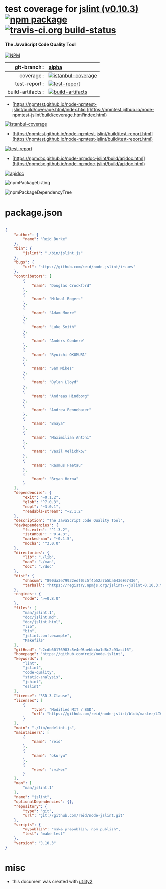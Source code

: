 # test coverage for  [jslint (v0.10.3)](https://github.com/reid/node-jslint)  [![npm package](https://img.shields.io/npm/v/npmtest-jslint.svg?style=flat-square)](https://www.npmjs.org/package/npmtest-jslint) [![travis-ci.org build-status](https://api.travis-ci.org/npmtest/node-npmtest-jslint.svg)](https://travis-ci.org/npmtest/node-npmtest-jslint)
#### The JavaScript Code Quality Tool

[![NPM](https://nodei.co/npm/jslint.png?downloads=true&downloadRank=true&stars=true)](https://www.npmjs.com/package/jslint)

| git-branch : | [alpha](https://github.com/npmtest/node-npmtest-jslint/tree/alpha)|
|--:|:--|
| coverage : | [![istanbul-coverage](https://npmtest.github.io/node-npmtest-jslint/build/coverage.badge.svg)](https://npmtest.github.io/node-npmtest-jslint/build/coverage.html/index.html)|
| test-report : | [![test-report](https://npmtest.github.io/node-npmtest-jslint/build/test-report.badge.svg)](https://npmtest.github.io/node-npmtest-jslint/build/test-report.html)|
| build-artifacts : | [![build-artifacts](https://npmtest.github.io/node-npmtest-jslint/glyphicons_144_folder_open.png)](https://github.com/npmtest/node-npmtest-jslint/tree/gh-pages/build)|

- [https://npmtest.github.io/node-npmtest-jslint/build/coverage.html/index.html](https://npmtest.github.io/node-npmtest-jslint/build/coverage.html/index.html)

[![istanbul-coverage](https://npmtest.github.io/node-npmtest-jslint/build/screenCapture.buildCi.browser.%252Ftmp%252Fbuild%252Fcoverage.lib.html.png)](https://npmtest.github.io/node-npmtest-jslint/build/coverage.html/index.html)

- [https://npmtest.github.io/node-npmtest-jslint/build/test-report.html](https://npmtest.github.io/node-npmtest-jslint/build/test-report.html)

[![test-report](https://npmtest.github.io/node-npmtest-jslint/build/screenCapture.buildCi.browser.%252Ftmp%252Fbuild%252Ftest-report.html.png)](https://npmtest.github.io/node-npmtest-jslint/build/test-report.html)

- [https://npmdoc.github.io/node-npmdoc-jslint/build/apidoc.html](https://npmdoc.github.io/node-npmdoc-jslint/build/apidoc.html)

[![apidoc](https://npmdoc.github.io/node-npmdoc-jslint/build/screenCapture.buildCi.browser.%252Ftmp%252Fbuild%252Fapidoc.html.png)](https://npmdoc.github.io/node-npmdoc-jslint/build/apidoc.html)

![npmPackageListing](https://npmtest.github.io/node-npmtest-jslint/build/screenCapture.npmPackageListing.svg)

![npmPackageDependencyTree](https://npmtest.github.io/node-npmtest-jslint/build/screenCapture.npmPackageDependencyTree.svg)



# package.json

```json

{
    "author": {
        "name": "Reid Burke"
    },
    "bin": {
        "jslint": "./bin/jslint.js"
    },
    "bugs": {
        "url": "https://github.com/reid/node-jslint/issues"
    },
    "contributors": [
        {
            "name": "Douglas Crockford"
        },
        {
            "name": "Mikeal Rogers"
        },
        {
            "name": "Adam Moore"
        },
        {
            "name": "Luke Smith"
        },
        {
            "name": "Anders Conbere"
        },
        {
            "name": "Ryuichi OKUMURA"
        },
        {
            "name": "Sam Mikes"
        },
        {
            "name": "Dylan Lloyd"
        },
        {
            "name": "Andreas Hindborg"
        },
        {
            "name": "Andrew Pennebaker"
        },
        {
            "name": "Bnaya"
        },
        {
            "name": "Maximilian Antoni"
        },
        {
            "name": "Vasil Velichkov"
        },
        {
            "name": "Rasmus Paetau"
        },
        {
            "name": "Bryan Horna"
        }
    ],
    "dependencies": {
        "exit": "~0.1.2",
        "glob": "^7.0.3",
        "nopt": "~3.0.1",
        "readable-stream": "~2.1.2"
    },
    "description": "The JavaScript Code Quality Tool",
    "devDependencies": {
        "fs.extra": "^1.3.2",
        "istanbul": "^0.4.3",
        "marked-man": "~0.1.5",
        "mocha": "^3.0.0"
    },
    "directories": {
        "lib": "./lib",
        "man": "./man",
        "doc": "./doc"
    },
    "dist": {
        "shasum": "890da3e79932edf06c5f4b52a7b5ba6436867436",
        "tarball": "https://registry.npmjs.org/jslint/-/jslint-0.10.3.tgz"
    },
    "engines": {
        "node": ">=0.8.0"
    },
    "files": [
        "man/jslint.1",
        "doc/jslint.md",
        "doc/jslint.html",
        "lib",
        "bin",
        "jslint.conf.example",
        "Makefile"
    ],
    "gitHead": "c2cdb60176983c5e4e93aebbcba1d8c2c93ac416",
    "homepage": "https://github.com/reid/node-jslint",
    "keywords": [
        "lint",
        "jslint",
        "code-quality",
        "static-analysis",
        "jshint",
        "eslint"
    ],
    "license": "BSD-3-Clause",
    "licenses": [
        {
            "type": "Modified MIT / BSD",
            "url": "https://github.com/reid/node-jslint/blob/master/LICENSE"
        }
    ],
    "main": "./lib/nodelint.js",
    "maintainers": [
        {
            "name": "reid"
        },
        {
            "name": "okuryu"
        },
        {
            "name": "smikes"
        }
    ],
    "man": [
        "man/jslint.1"
    ],
    "name": "jslint",
    "optionalDependencies": {},
    "repository": {
        "type": "git",
        "url": "git://github.com/reid/node-jslint.git"
    },
    "scripts": {
        "mypublish": "make prepublish; npm publish",
        "test": "make test"
    },
    "version": "0.10.3"
}
```



# misc
- this document was created with [utility2](https://github.com/kaizhu256/node-utility2)
